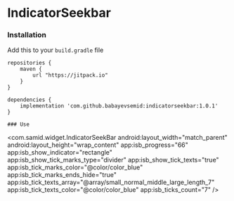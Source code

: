 # IndicatorSeekbar  

### Installation

Add this to your ```build.gradle``` file

```
repositories {
    maven {
        url "https://jitpack.io"
    }
}

dependencies {
    implementation 'com.github.babayevsemid:indicatorseekbar:1.0.1' 
}

### Use

```
<com.samid.widget.IndicatorSeekBar
                android:layout_width="match_parent"
                android:layout_height="wrap_content"
                app:isb_progress="66"
                app:isb_show_indicator="rectangle"
                app:isb_show_tick_marks_type="divider"
                app:isb_show_tick_texts="true"
                app:isb_tick_marks_color="@color/color_blue"
                app:isb_tick_marks_ends_hide="true"
                app:isb_tick_texts_array="@array/small_normal_middle_large_length_7"
                app:isb_tick_texts_color="@color/color_blue"
                app:isb_ticks_count="7" />

